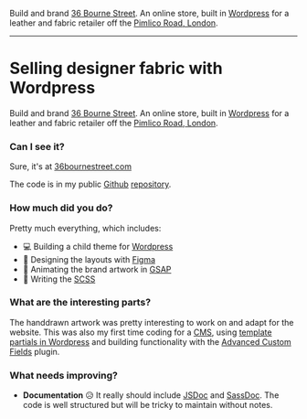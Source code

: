 Build and brand [36 Bourne Street](https://36bournestreet.com). An online store, built in [Wordpress](https://wordpress.com) for a leather and fabric retailer off the [Pimlico Road, London](https://www.sothebys.com/en/digital-catalogues/the-pimlico-road-londons-design-antiques-district).

---

# Selling designer fabric with Wordpress

Build and brand [36 Bourne Street](https://36bournestreet.com). An online store, built in [Wordpress](https://wordpress.com) for a leather and fabric retailer off the [Pimlico Road, London](https://www.sothebys.com/en/digital-catalogues/the-pimlico-road-londons-design-antiques-district).

### Can I see it?

Sure, it's at [36bournestreet.com](https://www.36bournestreet.com)

The code is in my public [Github](https://github.com) [repository](https://github.com/paulheading/BourneSt).

### How much did you do?

Pretty much everything, which includes:

- 💻 Building a child theme for [Wordpress](https://wordpress.com/)
- 🎨 Designing the layouts with [Figma](https://figma.com)
- 🚀 Animating the brand artwork in [GSAP](https://greensock.com)
- 📝 Writing the [SCSS](https://sass-lang.com)

### What are the interesting parts?

The handdrawn artwork was pretty interesting to work on and adapt for the website. This was also my first time coding for a [CMS](https://www.wpbeginner.com/glossary/content-management-system-cms), using [template partials in Wordpress](https://www.sitepoint.com/build-wordpress-theme-from-scratch-first-steps) and building functionality with the [Advanced Custom Fields](https://www.advancedcustomfields.com) plugin.

### What needs improving?

- **Documentation** 😥 It really should include [JSDoc](https://jsdoc.app) and [SassDoc](https://sassdoc.com). The code is well structured but will be tricky to maintain without notes.
